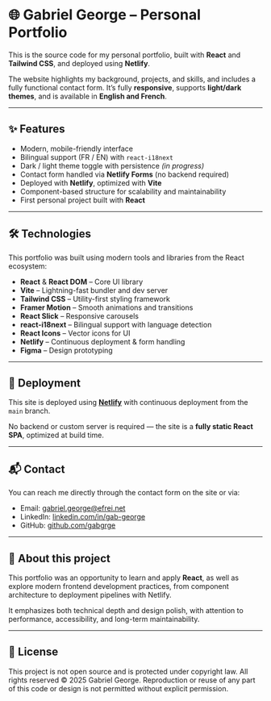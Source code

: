 # 🌐 Gabriel George – Personal Portfolio

This is the source code for my personal portfolio, built with **React** and **Tailwind CSS**, and deployed using **Netlify**.

The website highlights my background, projects, and skills, and includes a fully functional contact form. It’s fully **responsive**, supports **light/dark themes**, and is available in **English and French**.

---

## ✨ Features

- Modern, mobile-friendly interface
- Bilingual support (FR / EN) with `react-i18next`
- Dark / light theme toggle with persistence _(in progress)_
- Contact form handled via **Netlify Forms** (no backend required)
- Deployed with **Netlify**, optimized with **Vite**
- Component-based structure for scalability and maintainability
- First personal project built with **React**

---

## 🛠 Technologies

This portfolio was built using modern tools and libraries from the React ecosystem:

- **React** & **React DOM** – Core UI library
- **Vite** – Lightning-fast bundler and dev server
- **Tailwind CSS** – Utility-first styling framework
- **Framer Motion** – Smooth animations and transitions
- **React Slick** – Responsive carousels
- **react-i18next** – Bilingual support with language detection
- **React Icons** – Vector icons for UI
- **Netlify** – Continuous deployment & form handling
- **Figma** – Design prototyping

---

## 🚀 Deployment

This site is deployed using [**Netlify**](https://www.netlify.com/) with continuous deployment from the `main` branch.

No backend or custom server is required — the site is a **fully static React SPA**, optimized at build time.

---

## 📬 Contact

You can reach me directly through the contact form on the site or via:

- Email: [gabriel.george@efrei.net](mailto:gabriel.george@efrei.net)
- LinkedIn: [linkedin.com/in/gab-george](https://linkedin.com/in/gab-george)
- GitHub: [github.com/gabgrge](https://github.com/gabgrge)

---

## 🧠 About this project

This portfolio was an opportunity to learn and apply **React**, as well as explore modern frontend development practices, from component architecture to deployment pipelines with Netlify.

It emphasizes both technical depth and design polish, with attention to performance, accessibility, and long-term maintainability.

---

## 📄 License

This project is not open source and is protected under copyright law.
All rights reserved © 2025 Gabriel George.
Reproduction or reuse of any part of this code or design is not permitted without explicit permission.
